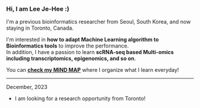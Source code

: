 ### Hi, I am Lee Je-Hee :)
I'm a previous bioinformatics researcher from Seoul, South Korea, and now staying in Toronto, Canada.    

I'm interested in **how to adapt Machine Learning algorithm to Bioinformatics tools** to improve the performance.    
In addition, I have a passion to learn **scRNA-seq based Multi-omics including transcriptomics, epigenomics, and so on**.    

You can [**check my MIND MAP**](https://jhlee0637.github.io/) where I organize what I learn everyday!    

---

December, 2023
- I am looking for a research opportunity from Toronto!
